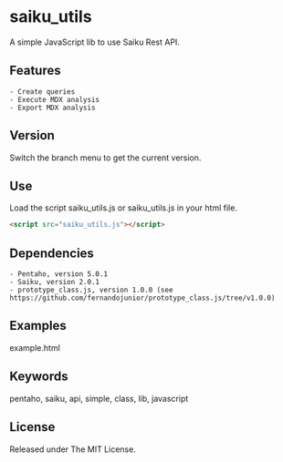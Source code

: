 # saiku_utils

A simple JavaScript lib to use Saiku Rest API.

## Features

    - Create queries
    - Execute MDX analysis
    - Export MDX analysis

## Version

Switch the branch menu to get the current version.

## Use

Load the script saiku_utils.js or saiku_utils.js in your html file.

```html
<script src="saiku_utils.js"></script>
```

Dependencies
-----------

    - Pentaho, version 5.0.1 
    - Saiku, version 2.0.1
    - prototype_class.js, version 1.0.0 (see https://github.com/fernandojunior/prototype_class.js/tree/v1.0.0)

## Examples

example.html

## Keywords

pentaho, saiku, api, simple, class, lib, javascript

## License

Released under The MIT License.

